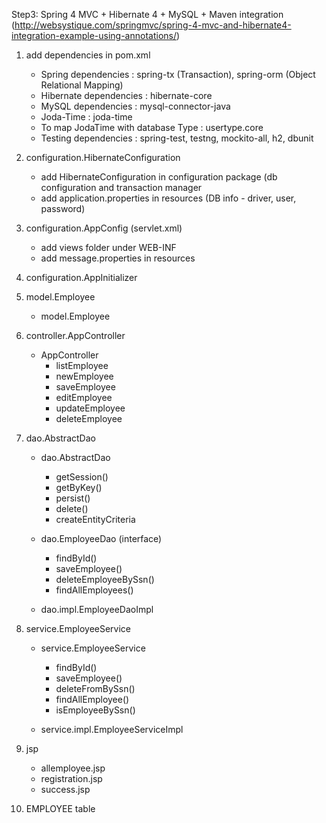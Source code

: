 Step3: Spring 4 MVC + Hibernate 4 + MySQL + Maven integration
(http://websystique.com/springmvc/spring-4-mvc-and-hibernate4-integration-example-using-annotations/)

1. add dependencies in pom.xml
    * Spring dependencies : spring-tx (Transaction), spring-orm (Object Relational Mapping)
    * Hibernate dependencies : hibernate-core
    * MySQL dependencies : mysql-connector-java
    * Joda-Time : joda-time 
    * To map JodaTime with database Type : usertype.core
    * Testing dependencies : spring-test, testng, mockito-all, h2, dbunit

2. configuration.HibernateConfiguration
    * add HibernateConfiguration in configuration package (db configuration and transaction manager
    * add application.properties in resources (DB info - driver, user, password)

3. configuration.AppConfig (servlet.xml)
    * add views folder under WEB-INF
    * add message.properties in resources

4. configuration.AppInitializer

5. model.Employee
    * model.Employee

6. controller.AppController
    * AppController
        * listEmployee
        * newEmployee
        * saveEmployee
        * editEmployee
        * updateEmployee
        * deleteEmployee

7. dao.AbstractDao
    * dao.AbstractDao
        * getSession()
        * getByKey()
        * persist()
        * delete()
        * createEntityCriteria
        
    * dao.EmployeeDao (interface)
        * findById()
        * saveEmployee()
        * deleteEmployeeBySsn()
        * findAllEmployees()

    * dao.impl.EmployeeDaoImpl

8. service.EmployeeService
    * service.EmployeeService
        * findById()
        * saveEmployee()
        * deleteFromBySsn()
        * findAllEmployee()
        * isEmployeeBySsn()

    * service.impl.EmployeeServiceImpl

9. jsp
    * allemployee.jsp
    * registration.jsp
    * success.jsp

10. EMPLOYEE table

